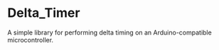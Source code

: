 # Delta_Timer
A simple library for performing delta timing on an Arduino-compatible microcontroller.
